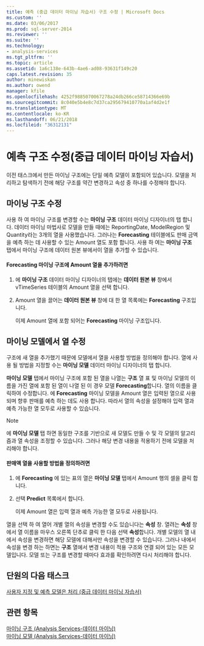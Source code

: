 ```yaml
---
title: 예측 (중급 데이터 마이닝 자습서) 구조 수정 | Microsoft Docs
ms.custom: ''
ms.date: 03/06/2017
ms.prod: sql-server-2014
ms.reviewer: ''
ms.suite: ''
ms.technology:
- analysis-services
ms.tgt_pltfrm: ''
ms.topic: article
ms.assetid: 1a6c138e-643b-4ae6-ad08-93631f149c20
caps.latest.revision: 35
author: minewiskan
ms.author: owend
manager: kfile
ms.openlocfilehash: 4252f9885070067278a24db266ce58714366e69b
ms.sourcegitcommit: 8c040e5b4e8c7d37ca295679410770a1af4d2e1f
ms.translationtype: MT
ms.contentlocale: ko-KR
ms.lasthandoff: 06/21/2018
ms.locfileid: "36312131"
---
```

# <a name="modifying-the-forecasting-structure-intermediate-data-mining-tutorial"></a>예측 구조 수정(중급 데이터 마이닝 자습서)
  이전 태스크에서 만든 마이닝 구조에는 단일 예측 모델이 포함되어 있습니다. 모델을 처리하고 탐색하기 전에 해당 구조를 약간 변경하고 속성 중 하나를 수정해야 합니다.  
  
## <a name="modifying-the-mining-structure"></a>마이닝 구조 수정  
 사용 하 여 마이닝 구조를 변경할 수는 **마이닝 구조** 데이터 마이닝 디자이너의 탭 합니다. 데이터 마이닝 마법사로 모델을 만들 때에는 ReportingDate, ModelRegion 및 Quantity라는 3개의 열을 사용했습니다. 그러나는 **Forecasting** 테이블에도 판매 금액을 예측 하는 데 사용할 수 있는 Amount 열도 포함 합니다. 사용 하 여는 **마이닝 구조** 탭에서 마이닝 구조에 데이터 원본 뷰에서이 열을 추가할 수 있습니다.  
  
#### <a name="to-add-the-amount-column-to-the-forecasting-mining-structure"></a>Forecasting 마이닝 구조에 Amount 열을 추가하려면  
  
1.  에 **마이닝 구조** 데이터 마이닝 디자이너의 탭에는 **데이터 원본 뷰** 창에서 vTimeSeries 테이블의 Amount 열을 선택 합니다.  
  
2.  Amount 열을 끌어는 **데이터 원본 뷰** 창에 대 한 열 목록에는 **Forecasting** 구조입니다.  
  
     이제 Amount 열에 포함 되어는 **Forecasting** 마이닝 구조입니다.  
  
## <a name="modifying-the-columns-in-the-mining-model"></a>마이닝 모델에서 열 수정  
 구조에 새 열을 추가했기 때문에 모델에서 열을 사용할 방법을 정의해야 합니다. 열에 사용 될 방법을 지정할 수는 **마이닝 모델** 데이터 마이닝 디자이너의 탭 합니다.  
  
 **마이닝 모델** 탭에서 마이닝 구조에 포함 된 열을 나열는 **구조** 열 표 및 마이닝 모델의 이름을 가진 열에 포함 된 열이 나열 된 이 경우 모델 **Forecasting**합니다. 열의 이름을 클릭하여 수정합니다. 에 **Forecasting** 마이닝 모델을 Amount 열은 입력된 열으로 사용 되며 향후 판매를 예측 하는 데도 사용 합니다. 따라서 열의 속성을 설정해야 입력 열과 예측 가능한 열 모두로 사용할 수 있습니다.  
  
> [!NOTE]  
>  에 **마이닝 모델** 탭 하면 동일한 구조를 기반으로 새 모델도 만들 수 및 각 모델의 알고리즘과 열 속성을 조정할 수 있습니다. 그러나 해당 변경 내용을 적용하기 전에 모델을 처리해야 합니다.  
  
#### <a name="to-define-how-the-amount-column-will-be-used"></a>판매액 열을 사용할 방법을 정의하려면  
  
1.  에 **Forecasting** 에 있는 표의 열은 **마이닝 모델** 탭에서 Amount 행의 셀을 클릭 합니다.  
  
2.  선택 **Predict** 목록에서 합니다.  
  
     이제 Amount 열은 입력 열과 예측 가능한 열 모두로 사용됩니다.  
  
 열을 선택 하 여 열어 개별 열의 속성을 변경할 수도 있습니다는 **속성** 창. 열려는 **속성** 창에서 열 이름을 마우스 오른쪽 단추로 클릭 한 다음 선택 **속성**합니다. 개별 모델의 열 내에서 속성을 변경하면 해당 모델에 대해서만 속성을 변경할 수 있습니다. 그러나 내에서 속성을 변경 하는 하면는 **구조** 열에서 변경 내용이 적용 구조와 연결 되어 있는 모든 모델입니다. 모델 또는 구조를 변경할 때마다 효과를 확인하려면 다시 처리해야 합니다.  
  
## <a name="next-task-in-lesson"></a>단원의 다음 태스크  
 [사용자 지정 및 예측 모델은 처리 &#40;중급 데이터 마이닝 자습서&#41;](../../2014/tutorials/customize-process-forecasting-model-intermediate-data-mining-tutorial.md)  
  
## <a name="see-also"></a>관련 항목  
 [마이닝 구조 &#40;Analysis Services-데이터 마이닝&#41;](../../2014/analysis-services/data-mining/mining-structures-analysis-services-data-mining.md)   
 [마이닝 모델 &#40;Analysis Services-데이터 마이닝&#41;](../../2014/analysis-services/data-mining/mining-models-analysis-services-data-mining.md)  
  
  